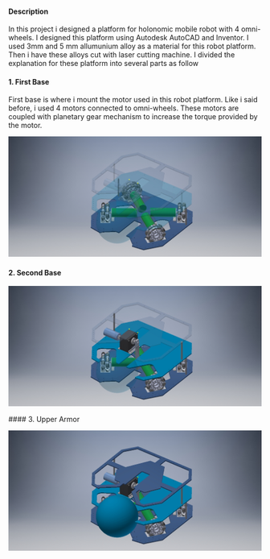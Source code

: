 #### Description
In this project i designed a platform for holonomic mobile robot with 4 omni-wheels. I designed this platform using Autodesk AutoCAD and Inventor. I used 3mm and 5 mm allumunium alloy as a material for this robot platform. Then i have these alloys cut with laser cutting machine. I divided the explanation for these platform into several parts as follow

#### 1. First Base
First base is where i mount the motor used in this robot platform. Like i said before, i used 4 motors connected to omni-wheels. These motors are coupled with planetary gear mechanism to increase the torque provided by the motor.

<p align="center">
  <img  src="https://github.com/falithurrahman/holonomic_mobile_robot_frame/blob/master/Preview/base_1.jpg">
</p>

#### 2. Second Base
<p align="center">
  <img  src="https://github.com/falithurrahman/holonomic_mobile_robot_frame/blob/master/Preview/base_2.jpg">
</p>
#### 3. Upper Armor
<p align="center">
  <img  src="https://github.com/falithurrahman/holonomic_mobile_robot_frame/blob/master/Preview/base_3.jpg">
</p>